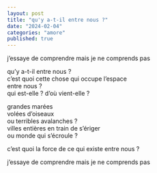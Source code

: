 ```yaml
---
layout: post
title: "qu'y a-t-il entre nous ?"
date: "2024-02-04"
categories: "amore"
published: true
---
```


j’essaye de comprendre mais je ne comprends pas  

qu’y a-t-il entre nous ?  
c’est quoi cette chose qui occupe l’espace  
entre nous ?  
qui est-elle ? d’où vient-elle ?  

grandes marées  
volées d’oiseaux  
ou terribles avalanches ?  
villes entières en train de s’ériger  
ou monde qui s’écroule ?  

c’est quoi la force de ce qui existe entre nous ?  

j’essaye de comprendre mais je ne comprends pas
